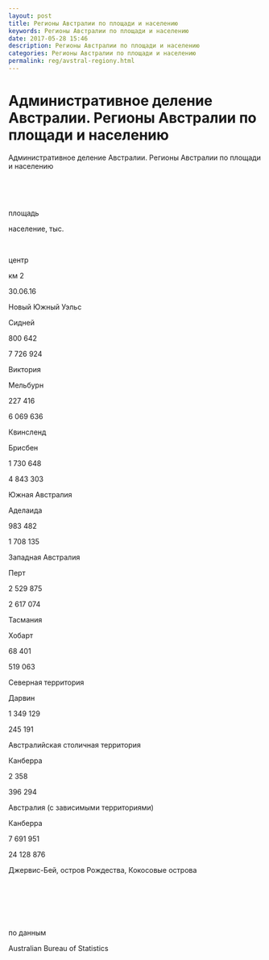 ```yaml
---
layout: post
title: Регионы Австралии по площади и населению
keywords: Регионы Австралии по площади и населению
date: 2017-05-28 15:46
description: Регионы Австралии по площади и населению
categories: Регионы Австралии по площади и населению
permalink: reg/avstral-regiony.html
---
```


# Административное деление Австралии. Регионы Австралии по площади и населению


Административное деление Австралии. Регионы Австралии по площади и населению








 


 


площадь


население, тыс.






 


центр


км
2


30.06.16






Новый Южный Уэльс


Сидней


800 642


7 726 924






Виктория


Мельбурн


227 416


6 069 636






Квинсленд


Брисбен


1 730 648


4 843 303






Южная Австралия


Аделаида


983 482


1 708 135






Западная Австралия


Перт


2 529 875


2 617 074






Тасмания


Хобарт


68 401


519 063






Северная территория


Дарвин


1 349 129


245 191






Австралийская столичная территория


Канберра


2 358


396 294






Австралия (с зависимыми территориями)


Канберра


7 691 951


24 128 876






Джервис-Бей, остров Рождества, Кокосовые острова


 


 


 








по данным


Australian Bureau of Statistics

		
